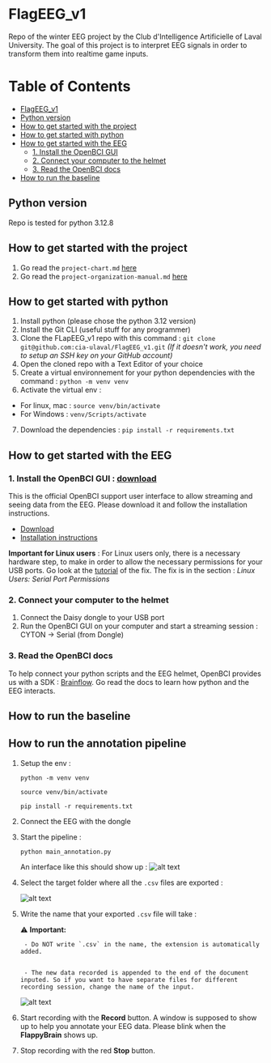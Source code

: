 


# FlagEEG_v1
Repo of the winter EEG project by the Club d'Intelligence Artificielle of Laval University. The goal of this project is to interpret EEG signals in order to transform them into realtime game inputs.

# Table of Contents
- [FlagEEG_v1](#flageeg_v1)
- [Python version](#python-version)
- [How to get started with the project](#how-to-get-started-with-the-project)
- [How to get started with python](#how-to-get-started-with-python)
- [How to get started with the EEG](#how-to-get-started-with-the-eeg)
  - [1. Install the OpenBCI GUI](#1-install-the-openbci-gui)
  - [2. Connect your computer to the helmet](#2-connect-your-computer-to-the-helmet)
  - [3. Read the OpenBCI docs](#3-read-the-openbci-docs)
- [How to run the baseline](#how-to-run-the-baseline)

## Python version
Repo is tested for python 3.12.8

## How to get started with the project
1. Go read the `project-chart.md` [here](/management/project-chart.md)
2. Go read the `project-organization-manual.md` [here](/management/project-organization-manual.md)

## How to get started with python
1. Install python (please chose the python 3.12 version)
2. Install the Git CLI (useful stuff for any programmer)
3. Clone the FLapEEG_v1 repo with this command : 
```git clone git@github.com:cia-ulaval/FlagEEG_v1.git```
_(If it doesn't work, you need to setup an SSH key on your GitHub account)_
4. Open the cloned repo with a Text Editor of your choice
5. Create a virtual environnement for your python dependencies with the command : 
```python -m venv venv```
6. Activate the virtual env :
- For linux, mac : `source venv/bin/activate`
- For Windows : `venv/Scripts/activate`
7. Download the dependencies :
```pip install -r requirements.txt```

## How to get started with the EEG
### 1. Install the OpenBCI GUI : [download](https://openbci.com/downloads)
This is the official OpenBCI support user interface to allow streaming and seeing data from the EEG. Please download it and follow the installation instructions.
- [Download](https://openbci.com/downloads)
- [Installation instructions](https://docs.openbci.com/Software/OpenBCISoftware/GUIDocs/)

**Important for Linux users** : For Linux users only, there is a necessary hardware step, to make in order to allow the necessary permissions for your USB ports. Go look at the [tutorial](https://docs.openbci.com/Software/OpenBCISoftware/GUIDocs/#linux-users-serial-port-permissions) of the fix. The fix is in the section : _Linux Users: Serial Port Permissions_

### 2. Connect your computer to the helmet
1. Connect the Daisy dongle to your USB port
2. Run the OpenBCI GUI on your computer and start a streaming session : CYTON -> Serial (from Dongle) 

### 3. Read the OpenBCI docs
To help connect your python scripts and the EEG helmet, OpenBCI provides us with a SDK : [Brainflow](https://docs.openbci.com/ForDevelopers/SoftwareDevelopment/). Go read the docs to learn how python and the EEG interacts.


## How to run the baseline


## How to run the annotation pipeline
1. Setup the env : 
    
    `python -m venv venv`

    `source venv/bin/activate`
    
    `pip install -r requirements.txt`

2. Connect the EEG with the dongle
3. Start the pipeline : 

    `python main_annotation.py`

    An interface like this should show up : 
    ![alt text](README_images/image.png)
3. Select the target folder where all the `.csv` files are exported : 

    ![alt text](README_images/image1.png)
4. Write the name that your exported `.csv` file will take :

    ⚠️ **Important:** 

        - Do NOT write `.csv` in the name, the extension is automatically   added.


        - The new data recorded is appended to the end of the document  inputed. So if you want to have separate files for different recording session, change the name of the input.


    ![alt text](README_images/image2.png)

5. Start recording with the **Record** button. A window is supposed to show up to help you annotate your EEG data. Please blink when the **FlappyBrain** shows up.

6. Stop recording with the red **Stop** button.

